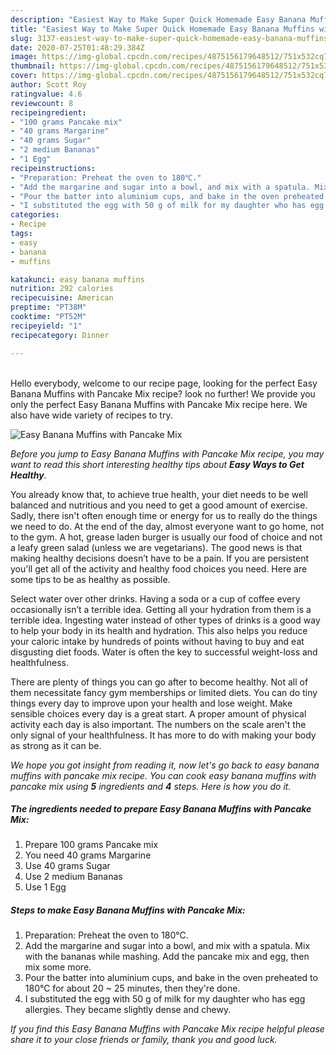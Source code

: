 ```yaml
---
description: "Easiest Way to Make Super Quick Homemade Easy Banana Muffins with Pancake Mix"
title: "Easiest Way to Make Super Quick Homemade Easy Banana Muffins with Pancake Mix"
slug: 3137-easiest-way-to-make-super-quick-homemade-easy-banana-muffins-with-pancake-mix
date: 2020-07-25T01:48:29.384Z
image: https://img-global.cpcdn.com/recipes/4875156179648512/751x532cq70/easy-banana-muffins-with-pancake-mix-recipe-main-photo.jpg
thumbnail: https://img-global.cpcdn.com/recipes/4875156179648512/751x532cq70/easy-banana-muffins-with-pancake-mix-recipe-main-photo.jpg
cover: https://img-global.cpcdn.com/recipes/4875156179648512/751x532cq70/easy-banana-muffins-with-pancake-mix-recipe-main-photo.jpg
author: Scott Roy
ratingvalue: 4.6
reviewcount: 8
recipeingredient:
- "100 grams Pancake mix"
- "40 grams Margarine"
- "40 grams Sugar"
- "2 medium Bananas"
- "1 Egg"
recipeinstructions:
- "Preparation: Preheat the oven to 180℃."
- "Add the margarine and sugar into a bowl, and mix with a spatula. Mix with the bananas while mashing. Add the pancake mix and egg, then mix some more."
- "Pour the batter into aluminium cups, and bake in the oven preheated to 180℃ for about 20 ~ 25 minutes, then they&#39;re done."
- "I substituted the egg with 50 g of milk for my daughter who has egg allergies. They became slightly dense and chewy."
categories:
- Recipe
tags:
- easy
- banana
- muffins

katakunci: easy banana muffins 
nutrition: 292 calories
recipecuisine: American
preptime: "PT38M"
cooktime: "PT52M"
recipeyield: "1"
recipecategory: Dinner

---
```

<br>
Hello everybody, welcome to our recipe page, looking for the perfect Easy Banana Muffins with Pancake Mix recipe? look no further! We provide you only the perfect Easy Banana Muffins with Pancake Mix recipe here. We also have wide variety of recipes to try.
<br>


![Easy Banana Muffins with Pancake Mix](https://img-global.cpcdn.com/recipes/4875156179648512/751x532cq70/easy-banana-muffins-with-pancake-mix-recipe-main-photo.jpg)

<i>Before you jump to Easy Banana Muffins with Pancake Mix recipe, you may want to read this short interesting healthy tips about <strong>Easy Ways to Get Healthy</strong>.</i>

You already know that, to achieve true health, your diet needs to be well balanced and nutritious and you need to get a good amount of exercise. Sadly, there isn't often enough time or energy for us to really do the things we need to do. At the end of the day, almost everyone want to go home, not to the gym. A hot, grease laden burger is usually our food of choice and not a leafy green salad (unless we are vegetarians). The good news is that making healthy decisions doesn’t have to be a pain. If you are persistent you'll get all of the activity and healthy food choices you need. Here are some tips to be as healthy as possible.

Select water over other drinks. Having a soda or a cup of coffee every occasionally isn’t a terrible idea. Getting all your hydration from them is a terrible idea. Ingesting water instead of other types of drinks is a good way to help your body in its health and hydration. This also helps you reduce your caloric intake by hundreds of points without having to buy and eat disgusting diet foods. Water is often the key to successful weight-loss and healthfulness.

There are plenty of things you can go after to become healthy. Not all of them necessitate fancy gym memberships or limited diets. You can do tiny things every day to improve upon your health and lose weight. Make sensible choices every day is a great start. A proper amount of physical activity each day is also important. The numbers on the scale aren't the only signal of your healthfulness. It has more to do with making your body as strong as it can be. 


<i>We hope you got insight from reading it, now let's go back to easy banana muffins with pancake mix recipe. You can cook easy banana muffins with pancake mix using <strong>5</strong> ingredients and <strong>4</strong> steps. Here is how you do it.
</i>

##### The ingredients needed to prepare Easy Banana Muffins with Pancake Mix:

1. Prepare 100 grams Pancake mix
1. You need 40 grams Margarine
1. Use 40 grams Sugar
1. Use 2 medium Bananas
1. Use 1 Egg


##### Steps to make Easy Banana Muffins with Pancake Mix:

1. Preparation: Preheat the oven to 180℃.
1. Add the margarine and sugar into a bowl, and mix with a spatula. Mix with the bananas while mashing. Add the pancake mix and egg, then mix some more.
1. Pour the batter into aluminium cups, and bake in the oven preheated to 180℃ for about 20 ~ 25 minutes, then they&#39;re done.
1. I substituted the egg with 50 g of milk for my daughter who has egg allergies. They became slightly dense and chewy.


<i>If you find this Easy Banana Muffins with Pancake Mix recipe helpful please share it to your close friends or family, thank you and good luck.</i>
